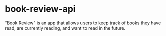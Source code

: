 # book-review-api
“Book Review" is an app that allows users to keep track of books they have read, are currently reading, and want to read in the future. 
